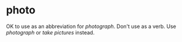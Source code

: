 # photo

OK to use as an abbreviation for *photograph*. Don't use as a verb. Use *photograph* or *take pictures* instead. 

